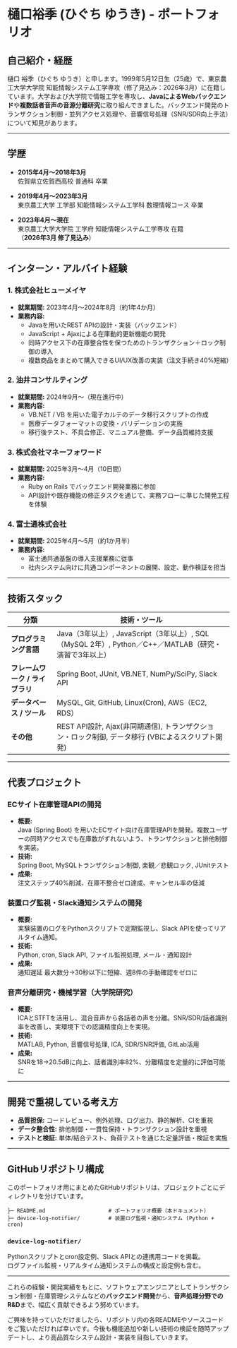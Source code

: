 # 樋口裕季 (ひぐち ゆうき) - ポートフォリオ

## 自己紹介・経歴
樋口 裕季（ひぐち ゆうき）と申します。1999年5月12日生（25歳）で、東京農工大学大学院 知能情報システム工学専攻（修了見込み：2026年3月）に在籍しています。大学および大学院で情報工学を専攻し、**JavaによるWebバックエンド**や**複数話者音声の音源分離研究**に取り組んできました。バックエンド開発のトランザクション制御・並列アクセス処理や、音響信号処理（SNR/SDR向上手法）について知見があります。

---

## 学歴
- **2015年4月～2018年3月**  
  佐賀県立佐賀西高校 普通科 卒業

- **2019年4月～2023年3月**  
  東京農工大学 工学部 知能情報システム工学科 数理情報コース 卒業

- **2023年4月～現在**  
  東京農工大学大学院 工学府 知能情報システム工学専攻 在籍  
  （**2026年3月 修了見込み**）

---

## インターン・アルバイト経験

### 1. 株式会社ヒューメイヤ
- **就業期間:** 2023年4月～2024年8月（約1年4か月）
- **業務内容:**
  - Javaを用いたREST APIの設計・実装（バックエンド）
  - JavaScript + Ajaxによる在庫動的更新機能の開発
  - 同時アクセス下の在庫整合性を保つためのトランザクション＋ロック制御の導入
  - 複数商品をまとめて購入できるUI/UX改善の実装（注文手続き40%短縮）

### 2. 油井コンサルティング
- **就業期間:** 2024年9月～（現在進行中）
- **業務内容:**
  - VB.NET / VB を用いた電子カルテのデータ移行スクリプトの作成
  - 医療データフォーマットの変換・バリデーションの実施
  - 移行後テスト、不具合修正、マニュアル整備、データ品質維持支援

### 3. 株式会社マネーフォワード
- **就業期間:** 2025年3月～4月（10日間）
- **業務内容:**
  - Ruby on Rails でバックエンド開発業務に参加
  - API設計や既存機能の修正タスクを通じて、実務フローに準じた開発工程を体験

### 4. 富士通株式会社
- **就業期間:** 2025年4月～5月（約1か月半）
- **業務内容:**
  - 富士通共通基盤の導入支援業務に従事
  - 社内システム向けに共通コンポーネントの展開、設定、動作検証を担当


---

## 技術スタック

| 分類                     | 技術・ツール                                                                            |
| ------------------------ | --------------------------------------------------------------------------------------- |
| **プログラミング言語**    | Java（3年以上）, JavaScript（3年以上）, SQL（MySQL 2年）, Python／C++／MATLAB（研究・演習で3年以上） |
| **フレームワーク / ライブラリ** | Spring Boot, JUnit, VB.NET, NumPy/SciPy, Slack API |
| **データベース / ツール**| MySQL, Git, GitHub, Linux(Cron), AWS（EC2, RDS）                                          |
| **その他**               | REST API設計, Ajax(非同期通信), トランザクション・ロック制御, データ移行 (VBによるスクリプト開発)     |

---

## 代表プロジェクト

### ECサイト在庫管理APIの開発
- **概要:**  
  Java (Spring Boot) を用いたECサイト向け在庫管理APIを開発。複数ユーザーの同時アクセスでも在庫数がずれないよう、トランザクションと排他制御を実装。
- **技術:**  
  Spring Boot, MySQLトランザクション制御, 楽観／悲観ロック, JUnitテスト
- **成果:**  
  注文ステップ40%削減、在庫不整合ゼロ達成、キャンセル率の低減

### 装置ログ監視・Slack通知システムの開発
- **概要:**  
  実験装置のログをPythonスクリプトで定期監視し、Slack APIを使ってリアルタイム通知。
- **技術:**  
  Python, cron, Slack API, ファイル監視処理, メール・通知設計
- **成果:**  
  通知遅延 最大数分→30秒以下に短縮、週8件の手動確認をゼロに

### 音声分離研究・機械学習（大学院研究）
- **概要:**  
  ICAとSTFTを活用し、混合音声から各話者の声を分離。SNR/SDR/話者識別率を改善し、実環境下での認識精度向上を実現。
- **技術:**  
  MATLAB, Python, 音響信号処理, ICA, SDR/SNR評価, GitLab活用
- **成果:**  
  SNRを18→20.5dBに向上、話者識別率82%、分離精度を定量的に評価可能に

---

## 開発で重視している考え方

- **品質担保:** コードレビュー、例外処理、ログ出力、静的解析、CIを重視  
- **データ整合性:** 排他制御・一貫性保持・トランザクション設計を重視  
- **テストと検証:** 単体/結合テスト、負荷テストを通じた定量評価・検証を実施

---

## GitHubリポジトリ構成

このポートフォリオ用にまとめたGitHubリポジトリは、プロジェクトごとにディレクトリを分けています。

```
├─ README.md                    # ポートフォリオ概要（本ドキュメント）
├─ device-log-notifier/         # 装置ログ監視・通知システム (Python + cron)
```

### `device-log-notifier/`
Pythonスクリプトとcron設定例、Slack APIとの連携用コードを掲載。  
ログファイル監視・リアルタイム通知システムの構成と設定例も含む。

---

これらの経験・開発実績をもとに、ソフトウェアエンジニアとしてトランザクション制御・在庫管理システムなどの**バックエンド開発**から、**音声処理分野でのR&D**まで、幅広く貢献できるよう努めています。

ご興味を持っていただけましたら、リポジトリ内の各READMEやソースコードをご覧いただければ幸いです。今後も機能追加や新しい技術の検証を随時アップデートし、より高品質なシステム設計・実装を目指していきます。
